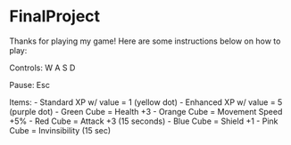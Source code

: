 # FinalProject
 Thanks for playing my game! 
 Here are some instructions below on how to play:

 Controls: W A S D

 Pause: Esc

 Items:
    - Standard XP w/ value = 1 (yellow dot)
    - Enhanced XP w/ value = 5 (purple dot)
    - Green Cube = Health +3
    - Orange Cube = Movement Speed +5%
    - Red Cube = Attack +3 (15 seconds)
    - Blue Cube = Shield +1
    - Pink Cube = Invinsibility (15 sec)
